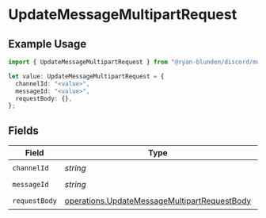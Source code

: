 # UpdateMessageMultipartRequest

## Example Usage

```typescript
import { UpdateMessageMultipartRequest } from "@ryan-blunden/discord/models/operations";

let value: UpdateMessageMultipartRequest = {
  channelId: "<value>",
  messageId: "<value>",
  requestBody: {},
};
```

## Fields

| Field                                                                                                        | Type                                                                                                         | Required                                                                                                     | Description                                                                                                  |
| ------------------------------------------------------------------------------------------------------------ | ------------------------------------------------------------------------------------------------------------ | ------------------------------------------------------------------------------------------------------------ | ------------------------------------------------------------------------------------------------------------ |
| `channelId`                                                                                                  | *string*                                                                                                     | :heavy_check_mark:                                                                                           | N/A                                                                                                          |
| `messageId`                                                                                                  | *string*                                                                                                     | :heavy_check_mark:                                                                                           | N/A                                                                                                          |
| `requestBody`                                                                                                | [operations.UpdateMessageMultipartRequestBody](../../models/operations/updatemessagemultipartrequestbody.md) | :heavy_check_mark:                                                                                           | N/A                                                                                                          |